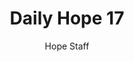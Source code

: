 ---
image: /assets/img/daily-hope-default-artwork.png
title: Daily Hope 17
number: 17
categories:
  - Daily Hope
author: Hope Staff
notes: Daily Hope 17
embed: >-
  <iframe src="https://open.spotify.com/embed/episode/17IOUGcUMkcsmz4bSD8PLg?utm_source=generator" width="400px" height="102px" frameborder=“0" scrolling=“no”></iframe>
---